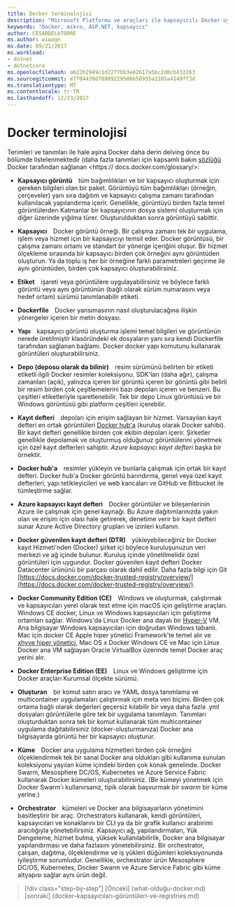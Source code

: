 ```yaml
---
title: Docker terminolojisi
description: "Microsoft Platformu ve araçları ile kapsayıcılı Docker uygulama yaşam döngüsü"
keywords: "Docker, mikro, ASP.NET, kapsayıcı"
author: CESARDELATORRE
ms.author: wiwagn
ms.date: 09/21/2017
ms.workload:
- dotnet
- dotnetcore
ms.openlocfilehash: a622b2949c1d2277bb3e82617a5bc2d8cb432263
ms.sourcegitcommit: e7f04439d78909229506b56935a1105a4149ff3d
ms.translationtype: MT
ms.contentlocale: tr-TR
ms.lasthandoff: 12/23/2017
---
```

# <a name="docker-terminology"></a>Docker terminolojisi

Terimleri ve tanımları ile hale aşina Docker daha derin delving önce bu bölümde listelenmektedir (daha fazla tanımları için kapsamlı bakın [sözlüğü](https://docs.docker.com/glossary/) Docker tarafından sağlanan <https:// docs.docker.com/glossary/>:

-   **Kapsayıcı görüntü** tüm bağımlılıkları ve bir kapsayıcı oluşturmak için gereken bilgileri olan bir paket. Görüntüyü tüm bağımlılıkları (örneğin, çerçeveler) yanı sıra dağıtım ve kapsayıcı çalışma zamanı tarafından kullanılacak yapılandırma içerir. Genellikle, görüntüyü birden fazla temel görüntülerden Katmanlar bir kapsayıcının dosya sistemi oluşturmak için diğer üzerinde yığılma türer. Oluşturulduktan sonra görüntüyü sabittir.

-   **Kapsayıcı** Docker görüntü örneği. Bir çalışma zamanı tek bir uygulama, işlem veya hizmet için bir kapsayıcıyı temsil eder. Docker görüntüsü, bir çalışma zamanı ortamı ve standart bir yönerge içeriğini oluşur. Bir hizmet ölçekleme sırasında bir kapsayıcı birden çok örneğini aynı görüntüden oluşturun. Ya da toplu iş her bir örneğine farklı parametreleri geçirme ile aynı görüntüden, birden çok kapsayıcı oluşturabilirsiniz.

-   **Etiket** işareti veya görüntülere uygulayabilirsiniz ve böylece farklı görüntü veya aynı görüntünün (bağlı olarak sürüm numarasını veya hedef ortam) sürümü tanımlanabilir etiketi.

-   **Dockerfile** Docker yansımasının nasıl oluşturulacağına ilişkin yönergeler içeren bir metin dosyası.

-   **Yapı** kapsayıcı görüntü oluşturma işlemi temel bilgileri ve görüntünün nerede üretilmiştir klasöründeki ek dosyaların yanı sıra kendi Dockerfile tarafından sağlanan bağlamı. Docker docker yapı komutunu kullanarak görüntüleri oluşturabilirsiniz.

-   **Depo (deposu olarak da bilinir)** resim sürümünü belirten bir etiketi etiketli ilgili Docker resimler koleksiyonu. SDK'ları (daha ağır), çalışma zamanları (açık), yalnızca içeren bir görüntü içeren bir görüntü gibi belirli bir resim birden çok çeşitlemelerini bazı depoları içeren ve benzeri. Bu çeşitleri etiketleriyle işaretlenebilir. Tek bir depo Linux görüntüsü ve bir Windows görüntüsü gibi platform çeşitleri içerebilir.

-   **Kayıt defteri** depoları için erişim sağlayan bir hizmet. Varsayılan kayıt defteri en ortak görüntüleri [Docker hub'a](https://hub.docker.com/) (kuruluş olarak Docker sahibi). Bir kayıt defteri genellikle birden çok ekibin depoları içerir. Şirketler genellikle depolamak ve oluşturmuş olduğunuz görüntülerini yönetmek için özel kayıt defterleri sahiptir. *Azure kapsayıcı kayıt defteri* başka bir örnektir.

-   **Docker hub'a** resimler yükleyin ve bunlarla çalışmak için ortak bir kayıt defteri. Docker hub'a Docker görüntü barındırma, genel veya özel kayıt defterleri, yapı tetikleyicileri ve web kancaları ve GitHub ve Bitbucket ile tümleştirme sağlar.

-   **Azure kapsayıcı kayıt defteri** Docker görüntüler ve bileşenlerinin Azure ile çalışmak için genel kaynağı. Bu Azure dağıtımlarınızda yakın olan ve erişim için olası hale getirerek, denetime verir bir kayıt defteri sunar Azure Active Directory grupları ve izinleri kullanın.

-   **Docker güvenilen kayıt defteri (DTR)** yükleyebileceğiniz bir Docker kayıt Hizmeti'nden (Docker) şirket içi böylece kuruluşunuzun veri merkezi ve ağ içinde bulunur. Kuruluş içinde yönetilmelidir özel görüntüleri için uygundur. Docker güvenilen kayıt defteri Docker Datacenter ürününü bir parçası olarak dahil edilir. Daha fazla bilgi için Git [https://docs.docker.com/docker-trusted-registry/overview/](https://docs.docker.com/docker-trusted-registry/overview/).

-   **Docker Community Edition (CE)** Windows ve oluşturmak, çalıştırmak ve kapsayıcıları yerel olarak test etme için macOS için geliştirme araçları. Windows CE docker, Linux ve Windows kapsayıcıları için geliştirme ortamları sağlar. Windows'da Linux Docker ana dayalı bir [Hyper-V](https://www.microsoft.com/en-us/server-cloud/solutions/virtualization.aspx) VM. Ana bilgisayar Windows kapsayıcıları için doğrudan Windows tabanlı. Mac için docker CE Apple hiper yönetici Framework'te temel alır ve [xhyve hiper yönetici](https://github.com/mist64/xhyve), Mac OS x Docker Windows CE ve Mac için Linux Docker ana VM sağlayan Oracle VirtualBox üzerinde temel Docker araç yerini alır.

-   **Docker Enterprise Edition (EE)** Linux ve Windows geliştirme için Docker araçları Kurumsal ölçekte sürümü.

-   **Oluşturan** bir komut satırı aracı ve YAML dosya tanımlama ve multicontainer uygulamaları çalıştırmak için meta veri biçimi. Birden çok ortama bağlı olarak değerleri geçersiz kılabilir bir veya daha fazla .yml dosyaları görüntülerle göre tek bir uygulama tanımlayın. Tanımları oluşturduktan sonra tek bir komut kullanarak tüm multicontainer uygulama dağıtabilirsiniz (docker-oluşturmanıza) Docker ana bilgisayarda görüntü her bir kapsayıcı oluşturur.

-   **Küme** Docker ana uygulama hizmetleri birden çok örneğini ölçeklendirmek tek bir sanal Docker ana oldukları gibi kullanıma sunulan koleksiyonu yayılan küme içindeki birden çok konak genelinde. Docker Swarm, Mesosphere DC/OS, Kubernetes ve Azure Service Fabric kullanarak Docker kümeleri oluşturabilirsiniz. (Bir kümeyi yönetmek için Docker Swarm'ı kullanırsanız, tipik olarak başvurmak bir *swarm* bir küme yerine.)

-   **Orchestrator** kümeleri ve Docker ana bilgisayarların yönetimini basitleştirir bir araç. Orchestrators kullanarak, kendi görüntüleri, kapsayıcıları ve konaklarını bir CLI ya da bir grafik kullanıcı arabirimi aracılığıyla yönetebilirsiniz. Kapsayıcı ağ, yapılandırmaları, Yük Dengeleme, hizmet bulma, yüksek kullanılabilirlik, Docker ana bilgisayar yapılandırması ve daha fazlasını yönetebilirsiniz. Bir orchestrator, çalışan, dağıtma, ölçeklendirme ve iş yükleri düğümleri koleksiyonunda iyileştirme sorumludur. Genellikle, orchestrator ürün Mesosphere DC/OS, Kubernetes, Docker Swarm ve Azure Service Fabric gibi küme altyapısı sağlar aynı ürün değil.


>[!div class="step-by-step"]
[Önceki] (what-olduğu-docker.md) [sonraki] (docker-kapsayıcıları-görüntüleri-ve-registries.md)
